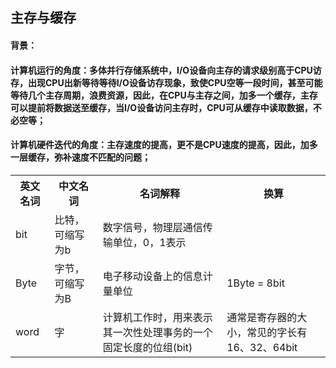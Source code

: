 ## 主存与缓存
#### 背景：
#### 计算机运行的角度：多体并行存储系统中，I/O设备向主存的请求级别高于CPU访存，出现CPU出新等待等待I/O设备访存现象，致使CPU空等一段时间，甚至可能等待几个主存周期，浪费资源，因此，在CPU与主存之间，加多一个缓存，主存可以提前将数据送至缓存，当I/O设备访问主存时，CPU可从缓存中读取数据，不必空等；
#### 计算机硬件迭代的角度：主存速度的提高，更不是CPU速度的提高，因此，加多一层缓存，弥补速度不匹配的问题；

<table>
    <th>英文名词</th>
    <th>中文名词</th>
    <th>名词解释</th>
    <th>换算</th>
    <tr>
        <td>bit</td>
        <td>比特，可缩写为b</td>
        <td>数字信号，物理层通信传输单位，0，1表示</td>
    </tr>
    <tr>
        <td>Byte</td>
        <td>字节，可缩写为B</td>
        <td>电子移动设备上的信息计量单位</td>
        <td>1Byte = 8bit</td>
    </tr>
    <tr>
        <td>word</td>
        <td>字</td>
        <td>计算机工作时，用来表示其一次性处理事务的一个固定长度的位组(bit)</td>
        <td>通常是寄存器的大小，常见的字长有16、32、64bit</td>
    </tr>
</table>

